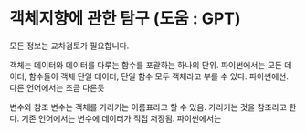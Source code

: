 객체지향에 관한 탐구 (도움 : GPT)
=======================================
모든 정보는 교차검토가 필요합니다.

객체는
데이터와 데이터를 다루는 함수를 포괄하는 하나의 단위. 파이썬에서는 모든 데이터, 함수들이 객체
단일 데이터, 단일 함수 모두 객체라고 부를 수 있다. 파이썬에선. 다른 언어에서는 조금 다른듯

변수와 참조
변수는 객체를 가리키는 이름표라고 할 수 있음. 가리키는 것을 참조라고 한다.
기존 언어에서는 변수에 데이터가 직접 저장됨. 파이썬에서는 
